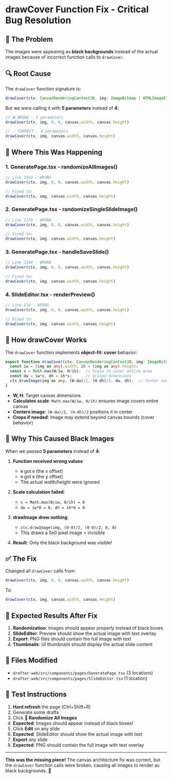 # drawCover Function Fix - Critical Bug Resolution

## 🐛 **The Problem**

The images were appearing as **black backgrounds** instead of the actual images because of incorrect function calls to `drawCover`.

## 🔍 **Root Cause**

The `drawCover` function signature is:
```typescript
drawCover(ctx: CanvasRenderingContext2D, img: ImageBitmap | HTMLImageElement, W: number, H: number)
```

But we were calling it with **5 parameters** instead of **4**:
```typescript
// ❌ WRONG - 5 parameters
drawCover(ctx, img, 0, 0, canvas.width, canvas.height)

// ✅ CORRECT - 4 parameters  
drawCover(ctx, img, canvas.width, canvas.height)
```

## 📍 **Where This Was Happening**

### **1. GeneratePage.tsx - randomizeAllImages()**
```typescript
// Line 1963 - WRONG
drawCover(ctx, img, 0, 0, canvas.width, canvas.height)

// Fixed to:
drawCover(ctx, img, canvas.width, canvas.height)
```

### **2. GeneratePage.tsx - randomizeSingleSlideImage()**
```typescript
// Line 2170 - WRONG
drawCover(ctx, img, 0, 0, canvas.width, canvas.height)

// Fixed to:
drawCover(ctx, img, canvas.width, canvas.height)
```

### **3. GeneratePage.tsx - handleSaveSlide()**
```typescript
// Line 2344 - WRONG
drawCover(ctx, img, 0, 0, canvas.width, canvas.height)

// Fixed to:
drawCover(ctx, img, canvas.width, canvas.height)
```

### **4. SlideEditor.tsx - renderPreview()**
```typescript
// Line 154 - WRONG
drawCover(ctx, img, 0, 0, canvas.width, canvas.height)

// Fixed to:
drawCover(ctx, img, canvas.width, canvas.height)
```

## 🔧 **How drawCover Works**

The `drawCover` function implements **object-fit: cover** behavior:

```typescript
export function drawCover(ctx: CanvasRenderingContext2D, img: ImageBitmap | HTMLImageElement, W: number, H: number) {
  const iw = (img as any).width, ih = (img as any).height;
  const s = Math.max(W/iw, H/ih);  // Scale to cover entire area
  const dw = iw*s, dh = ih*s;      // Scaled dimensions
  ctx.drawImage(img as any, (W-dw)/2, (H-dh)/2, dw, dh);  // Center and draw
}
```

- **W, H**: Target canvas dimensions
- **Calculates scale**: `Math.max(W/iw, H/ih)` ensures image covers entire canvas
- **Centers image**: `(W-dw)/2, (H-dh)/2` positions it in center
- **Crops if needed**: Image may extend beyond canvas bounds (cover behavior)

## 🎯 **Why This Caused Black Images**

When we passed **5 parameters** instead of **4**:

1. **Function received wrong values**:
   - `W` got `0` (the x offset)
   - `H` got `0` (the y offset) 
   - The actual width/height were ignored

2. **Scale calculation failed**:
   - `s = Math.max(0/iw, 0/ih) = 0`
   - `dw = iw*0 = 0, dh = ih*0 = 0`

3. **drawImage drew nothing**:
   - `ctx.drawImage(img, (0-0)/2, (0-0)/2, 0, 0)`
   - This draws a 0x0 pixel image = invisible

4. **Result**: Only the black background was visible!

## ✅ **The Fix**

Changed all `drawCover` calls from:
```typescript
drawCover(ctx, img, 0, 0, canvas.width, canvas.height)
```

To:
```typescript
drawCover(ctx, img, canvas.width, canvas.height)
```

## 🧪 **Expected Results After Fix**

1. **Randomization**: Images should appear properly instead of black boxes
2. **SlideEditor**: Preview should show the actual image with text overlay
3. **Export**: PNG files should contain the full image with text
4. **Thumbnails**: UI thumbnails should display the actual slide content

## 📝 **Files Modified**

- `drafter-web/src/components/pages/GeneratePage.tsx` (3 locations)
- `drafter-web/src/components/pages/SlideEditor.tsx` (1 location)

## 🚀 **Test Instructions**

1. **Hard refresh** the page (Ctrl+Shift+R)
2. Generate some drafts
3. Click **🎲 Randomize All Images**
4. **Expected**: Images should appear instead of black boxes!
5. Click **Edit** on any slide
6. **Expected**: SlideEditor should show the actual image with text
7. **Export** any slide
8. **Expected**: PNG should contain the full image with text overlay

---

**This was the missing piece!** The canvas architecture fix was correct, but the `drawCover` function calls were broken, causing all images to render as black backgrounds. 🎉



